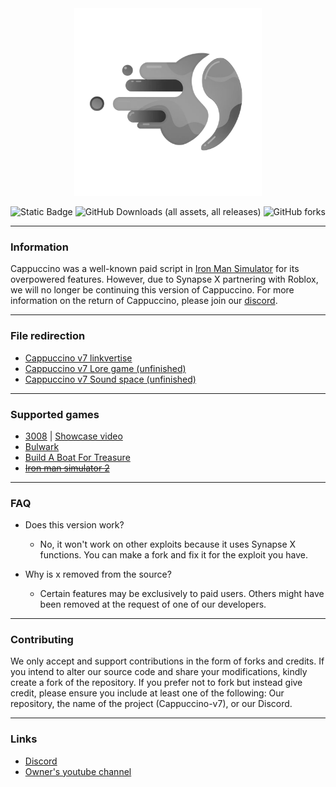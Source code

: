 <div align=center>
  <img style="height:300px" src="https://github.com/CappuccinoHost/Cappuccino-v7-source-code/blob/main/assets/logo.png?raw=true"></img>
</div>

![Static Badge](https://img.shields.io/badge/status-discontinued-blue?color=rgb(200%2C%2080%2C%2080)) ![GitHub Downloads (all assets, all releases)](https://img.shields.io/github/downloads/CappuccinoHost/Cappuccino-v7-source-code/total) ![GitHub forks](https://img.shields.io/github/forks/CappuccinoHost/Cappuccino-v7-source-code?style=flat)

---
### Information

Cappuccino was a well-known paid script in [Iron Man Simulator](https://www.roblox.com/games/1735775055/Iron-Man-Simulator) for its overpowered features.
However, due to Synapse X partnering with Roblox, we will no longer be continuing this version of Cappuccino.
For more information on the return of Cappuccino, please join our [discord](https://discord.gg/U2u29MEVZs).

---

### File redirection
- [Cappuccino v7 linkvertise](source.lua)
- [Cappuccino v7 Lore game (unfinished)](unfinished/lore-game/source.lua)
- [Cappuccino v7 Sound space (unfinished)](unfinished/sound-space/source.lua)

---

### Supported games

- [3008](https://www.roblox.com/games/2768379856) | [Showcase video](https://www.youtube.com/watch?v=K7GZ8P8pN68)
- [Bulwark](https://www.roblox.com/games/6168898345)
- [Build A Boat For Treasure](https://www.roblox.com/games/537413528)
- ~~[Iron man simulator 2](https://www.roblox.com/games/6097258548)~~

---

### FAQ
- Does this version work?
  - No, it won't work on other exploits because it uses Synapse X functions. You can make a fork and fix it for the exploit you have.

- Why is x removed from the source?
  - Certain features may be exclusively to paid users. Others might have been removed at the request of one of our developers.

---

### Contributing

We only accept and support contributions in the form of forks and credits.
If you intend to alter our source code and share your modifications, kindly create a fork of the repository.
If you prefer not to fork but instead give credit, please ensure you include at least one of the following: Our repository, the name of the project (Cappuccino-v7), or our Discord.

---

### Links

- [Discord](https://discord.gg/U2u29MEVZs)
- [Owner's youtube channel](https://www.youtube.com/@pablopicasso4934)

